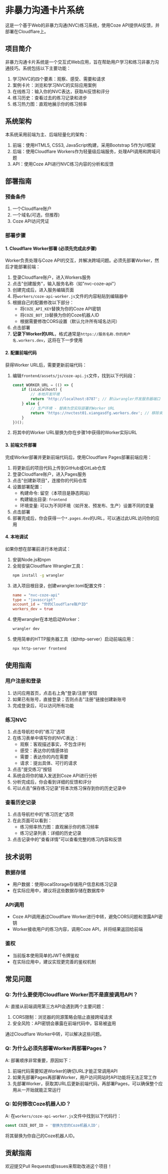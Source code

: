 # 非暴力沟通卡片系统

这是一个基于Web的非暴力沟通(NVC)练习系统，使用Coze API提供AI反馈，并部署在Cloudflare上。

## 项目简介

非暴力沟通卡片系统是一个交互式Web应用，旨在帮助用户学习和练习非暴力沟通技巧。系统包括以下主要功能：

1. 学习NVC的四个要素：观察、感受、需要和请求
2. 案例卡片：浏览和学习NVC的实际应用案例
3. 在线练习：输入你的NVC表达，获取AI反馈和评分
4. 练习历史：查看过去的练习记录和进步
5. 练习热力图：直观地展示你的练习频率

## 系统架构

本系统采用前端为主、后端轻量化的架构：

1. 前端：使用HTML5, CSS3, JavaScript构建，采用Bootstrap 5作为UI框架
2. 后端：使用Cloudflare Workers作为轻量级后端服务，处理API调用和跨域问题
3. API：使用Coze API进行NVC练习内容的分析和反馈

## 部署指南

### 预备条件

1. 一个Cloudflare账户
2. 一个域名(可选，但推荐)
3. Coze API访问凭证

### 部署步骤

#### 1. Cloudflare Worker部署 (必须先完成此步骤)

Worker负责处理与Coze API的交互，并解决跨域问题。必须先部署Worker，然后才能部署前端：

1. 登录Cloudflare账户，进入Workers服务
2. 点击"创建服务"，输入服务名称（如"nvc-coze-api"）
3. 创建完成后，进入服务编辑页面
4. 将`workers/coze-api-worker.js`文件的内容粘贴到编辑器中
5. 根据自己的配置修改以下部分：
   - 将`COZE_API_KEY`替换为你的Coze API密钥
   - 将`COZE_BOT_ID`替换为你的Coze机器人ID
   - 根据需要修改CORS设置（默认允许所有域名访问）
6. 点击部署
7. **记录下Worker的URL**，格式通常是`https://服务名称.你的用户名.workers.dev`，这将在下一步使用

#### 2. 配置前端代码

获得Worker URL后，需要更新前端代码：

1. 编辑`frontend/assets/js/coze-api.js`文件，找到以下代码段：
   ```javascript
   const WORKER_URL = (() => {
       if (isLocalhost) {
           // 本地开发环境
           return 'http://localhost:8787'; // 默认wrangler开发服务器端口
       } else {
           // 生产环境 - 替换为您实际部署的Worker URL
           return 'https://nvctest01.xiangasdfg.workers.dev'; // 移除末尾的斜杠
       }
   })();
   ```
2. 将其中的Worker URL替换为你在步骤1中获得的Worker实际URL

#### 3. 前端文件部署

完成Worker部署并更新前端代码后，使用Cloudflare Pages部署前端应用：

1. 将更新后的项目代码上传到GitHub或GitLab仓库
2. 登录Cloudflare账户，进入Pages服务
3. 点击"创建新项目"，连接你的代码仓库
4. 设置部署配置：
   - 构建命令: 留空（本项目是静态网站）
   - 构建输出目录: `frontend`
   - 环境变量: 可以为不同环境（如开发、预发布、生产）设置不同的变量
5. 点击部署
6. 部署完成后，你会获得一个`*.pages.dev`的URL，可以通过此URL访问你的应用

#### 4. 本地调试

如果你想在部署前进行本地调试：

1. 安装Node.js和npm
2. 全局安装Cloudflare Wrangler工具：
   ```bash
   npm install -g wrangler
   ```
3. 进入项目根目录，创建wrangler.toml配置文件：
   ```toml
   name = "nvc-coze-api"
   type = "javascript"
   account_id = "你的Cloudflare账户ID"
   workers_dev = true
   ```
4. 使用wrangler在本地启动Worker：
   ```bash
   wrangler dev
   ```
5. 使用简单的HTTP服务器工具（如http-server）启动前端应用：
   ```bash
   npx http-server frontend
   ```

## 使用指南

### 用户注册和登录

1. 访问应用首页，点击右上角"登录/注册"按钮
2. 如果已有账号，直接登录；否则点击"注册"链接创建新账号
3. 完成登录后，可以访问所有功能

### 练习NVC

1. 点击导航栏中的"练习"选项
2. 在练习表单中填写你的NVC表达：
   - 观察：客观描述事实，不包含评判
   - 感受：表达你的情感体验
   - 需要：表达你的内在需要
   - 请求：提出具体、可行的请求
3. 点击"提交练习"按钮
4. 系统会将你的输入发送到Coze API进行分析
5. 分析完成后，你会看到详细的反馈和评分
6. 可以点击"保存练习记录"将本次练习保存到你的历史记录中

### 查看历史记录

1. 点击导航栏中的"练习历史"选项
2. 在此页面可以看到：
   - 练习频率热力图：直观展示你的练习频率
   - 练习记录列表：详细的历史记录
3. 点击记录中的"查看详情"可以查看完整的练习内容和反馈

## 技术说明

### 数据存储

- 用户数据：使用localStorage存储用户信息和练习记录
- 在实际应用中，建议将这些数据存储在数据库中

### API调用

- Coze API调用通过Cloudflare Worker进行中转，避免CORS问题和泄露API密钥
- Worker接收用户的练习内容，调用Coze API，并将结果返回给前端

### 鉴权

- 当前版本使用简单的JWT令牌鉴权
- 在实际应用中，建议实现更完善的鉴权机制

## 常见问题

### Q: 为什么要使用Cloudflare Worker而不是直接调用API？

A: 直接从前端调用第三方API会遇到两个主要问题：
1. CORS限制：浏览器的同源策略会阻止直接跨域请求
2. 安全风险：API密钥会暴露在前端代码中，容易被盗用

通过Cloudflare Worker中转，可以解决这些问题。

### Q: 为什么必须先部署Worker再部署Pages？

A: 部署顺序非常重要，原因如下：
1. 前端代码需要知道Worker的确切URL才能正常调用API
2. 如果先部署Pages再部署Worker，用户访问网站时API功能将无法正常工作
3. 先部署Worker，获取其URL后更新前端代码，再部署Pages，可以确保整个应用从一开始就能正常运行

### Q: 如何修改Coze机器人ID？

A: 在`workers/coze-api-worker.js`文件中找到以下代码行：
```javascript
const COZE_BOT_ID = '替换为您的Coze机器人ID';
```
将其替换为你自己的Coze机器人ID。

## 贡献指南

欢迎提交Pull Requests或Issues来帮助改进这个项目！ 